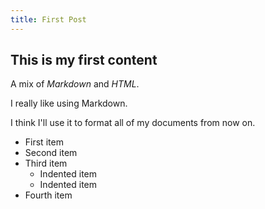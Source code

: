 ```yaml
---
title: First Post
---
```


## This is my first content

<p><span class="note">A mix of <em>Markdown</em> and <em>HTML</em>.</span></p>

I really like using Markdown.

I think I'll use it to format all of my documents from now on.

- First item
- Second item
- Third item
    - Indented item
    - Indented item
- Fourth item